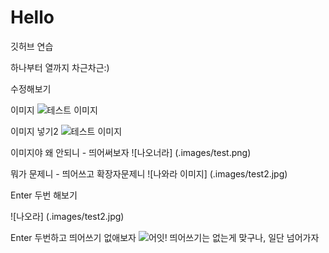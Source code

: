 # Hello

깃허브 연습

하나부터 열까지 차근차근:)

수정해보기

이미지
![테스트 이미지](.images/test.png)

이미지 넣기2
![테스트 이미지](.images/test2.jpg)

이미지야 왜 안되니 - 띄어써보자
![나오너라] (.images/test.png)

뭐가 문제니 - 띄어쓰고 확장자문제니
![나와라 이미지] (.images/test2.jpg)

Enter 두번 해보기

![나오라] (.images/test2.jpg)

Enter 두번하고 띄어쓰기 없애보자
![어잇!](.images/test2.jsp)
띄어쓰기는 없는게 맞구나, 일단 넘어가자
